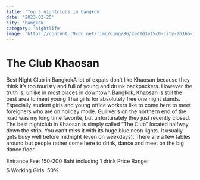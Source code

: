 ```yaml
---
title: 'Top 5 nightclubs in bangkok'
date: '2023-02-25'
city: 'bangkok'
category: 'nightlife'
image: 'https://content.r9cdn.net/rimg/dimg/86/2e/2d3ef5c0-city-26166-153e6c3d8ab.jpg?width=1200&height=630&xhint=1513&yhint=1022&crop=true'
---
```


# The Club Khaosan

Best Night Club in BangkokA lot of expats don’t like Khaosan because they think it’s too touristy and full of young and drunk backpackers. However the truth is, unlike in most places in downtown Bangkok, Khaosan is still the best area to meet young Thai girls for absolutely free one night stands. Especially student girls and young office workers like to come here to meet foreigners who are on holiday mode. Gulliver’s on the northern end of the road was my long time favorite, but unfortunately they just recently closed. The best nightclub in Khaosan is simply called “The Club” located halfway down the strip. You can’t miss it with its huge blue neon lights. It usually gets busy well before midnight (even on weekdays). There are a few tables around but people rather come here to drink, dance and meet on the big dance floor.

Entrance Fee: 150-200 Baht including 1 drink
Price Range: $$$$$
Working Girls: 50%